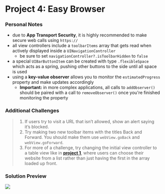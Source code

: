 # Project 4: Easy Browser

### Personal Notes
- due to **App Transport Security**, it is highly recommended to make secure web calls using `https://`
- all view controllers include a `toolbarItems` array that gets read when actively displayed inside a `UINavigationController`
    - be sure to set `navigationController?.isToolbarHidden` to `false`
- a special `UIBarButtonItem` can be created with type `.flexibleSpace` which acts as a spring, pushing other buttons to the side until all space is used
- using a **key-value observer** allows you to monitor the `estimatedProgress` property and make updates accordingly
    - **Important:** in more complex applications, all calls to `addObserver()` should be paired with a call to `removeObserver()` once you're finished monitoring the property

### Additional Challenges
> 1. If users try to visit a URL that isn’t allowed, show an alert saying it’s blocked.
> 2. Try making two new toolbar items with the titles Back and Forward. You should make them use `webView.goBack` and `webView.goForward`.
> 3. For more of a challenge, try changing the initial view controller to a table view like in [**project 1**](https://github.com/seventhaxis/hacking-with-ios/tree/master/projects/p01.storm-viewer/), where users can choose their website from a list rather than just having the first in the array loaded up front.

### Solution Preview
<img src="https://user-images.githubusercontent.com/4438390/71426765-ea7bbf00-267c-11ea-97f0-a4ffb731b976.png">

